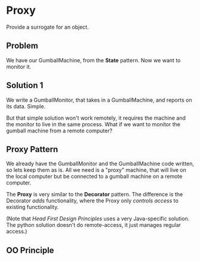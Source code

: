 # Proxy

Provide a surrogate for an object.

## Problem

We have our GumballMachine, from the **State** pattern. Now we want to monitor it.

## Solution 1

We write a GumballMonitor, that takes in a GumballMachine, and reports on its data. Simple.

But that simple solution won't work remotely, it requires the machine and the monitor to live in the same process. What if we want to monitor the gumball machine from a remote computer?

## Proxy Pattern

We already have the GumballMonitor and the GumballMachine code written, so lets keep them as is. All we need is a "proxy" machine, that will live on the local computer but be connected to a gumball machine on a remote computer.

The **Proxy** is very similar to the **Decorator** pattern. The difference is the Decorator *adds* functionality, where the Proxy only *controls access* to existing functionality.

(Note that *Head First Design Principles* uses a very Java-specific solution. The python solution doesn't do remote-access, it just manages regular access.)

## OO Principle


